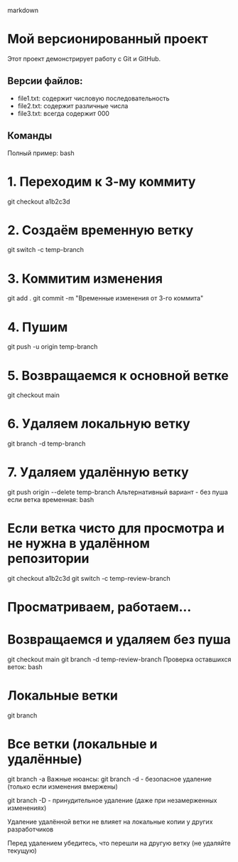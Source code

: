 markdown 
# Мой версионированный проект 
 
Этот проект демонстрирует работу с Git и GitHub. 
 
## Версии файлов: 
-	file1.txt: содержит числовую последовательность 
-	file2.txt: содержит различные числа 
-	file3.txt: всегда содержит 000 

## Команды
Полный пример:
bash
# 1. Переходим к 3-му коммиту
git checkout a1b2c3d

# 2. Создаём временную ветку
git switch -c temp-branch

# 3. Коммитим изменения
git add .
git commit -m "Временные изменения от 3-го коммита"

# 4. Пушим
git push -u origin temp-branch

# 5. Возвращаемся к основной ветке
git checkout main

# 6. Удаляем локальную ветку
git branch -d temp-branch

# 7. Удаляем удалённую ветку
git push origin --delete temp-branch
Альтернативный вариант - без пуша если ветка временная:
bash
# Если ветка чисто для просмотра и не нужна в удалённом репозитории
git checkout a1b2c3d
git switch -c temp-review-branch

# Просматриваем, работаем...

# Возвращаемся и удаляем без пуша
git checkout main
git branch -d temp-review-branch
Проверка оставшихся веток:
bash
# Локальные ветки
git branch

# Все ветки (локальные и удалённые)
git branch -a
Важные нюансы:
git branch -d - безопасное удаление (только если изменения вмержены)

git branch -D - принудительное удаление (даже при незамерженных изменениях)

Удаление удалённой ветки не влияет на локальные копии у других разработчиков

Перед удалением убедитесь, что перешли на другую ветку (не удаляйте текущую)

